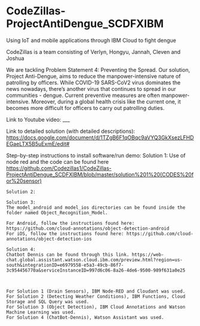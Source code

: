 # CodeZillas-ProjectAntiDengue_SCDFXIBM
Using IoT and mobile applications through IBM Cloud to fight dengue

CodeZillas is a team consisting of Verlyn, Hongyu, Jannah, Cleven and Joshua 

We are tackling Problem Statement 4: Preventing the Spread. Our solution, Project Anti-Dengue, aims to reduce the manpower-intensive nature of patrolling by officers. While COVID-19 SARS-CoV2 virus dominates the news nowadays, there’s another virus that continues to spread in our communities - dengue. Current preventive measures are often manpower-intensive. Moreover, during a global health crisis like the current one, it becomes more difficult for officers to carry out patrolling duties.

Link to Youtube video: ___

Link to detailed solution (with detailed descriptions): https://docs.google.com/document/d/1TZgB6F1qOBqc9aVYQ3GkXsezLFHDEGaeLTX5B5uExmE/edit#

Step-by-step instructions to install software/run demo:
    Solution 1: 
    Use of node red and the code can be found here 
https://github.com/Codezillas1/CodeZillas-ProjectAntiDengue_SCDFXIBM/blob/master/solution%201%20(CODES%20for%20sensor)

    Solution 2:
    
    Solution 3:
    The model_android and model_ios directories can be found inside the folder named Object_Recognition_Model. 

    For Android, follow the instructions found here: https://github.com/cloud-annotations/object-detection-android
    For iOS, follow the instructions found here: https://github.com/cloud-annotations/object-detection-ios

    Solution 4: 
    Chatbot Dennis can be found through this link. https://web-chat.global.assistant.watson.cloud.ibm.com/preview.html?region=us-south&integrationID=e6979558-e5a3-49cb-86f7-3c954456770a&serviceInstanceID=997d6c06-8a26-4de6-9500-989f631a0e25 



    For Solution 1 (Drain Sensors), IBM Node-RED and Cloudant was used.
    For Solution 2 (Detecting Weather Conditions), IBM Functions, Cloud Storage and SQL Query was used.
    For Solution 3 (Object Detection), IBM Cloud Annotations and Watson Machine Learning was used.
    For Solution 4 (ChatBot-Dennis), Watson Assistant was used.
